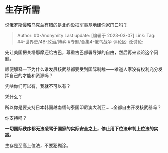 # 生存所需
[说俄罗斯侵略乌克兰有错的是北约没把军事基地建你家门口吗？](https://www.zhihu.com/question/522420736/answer/2925743816)

> Author: #0-Anonymity
> Last update: [编辑于 2023-03-07]
> Link:
> Tag: #4-世界史/4B-政治/博弈 #专题/合集4-俄乌战争
> 评论区:
> 泛讨论:

先让美国把关塔那摩还给古巴，尊重古巴部署导弹的自由，然后再来谈论这个问题。

顺便解释一下为什么谁发展核武器都要受到国际制裁——难道人家没有权利充分发挥自己的才能和资源吗？

凭啥你们可以有，我就不可以有？

凭什么？

所以你是要支持日本韩国越南缅甸泰国印尼澳大利亚……全都自由开发核武器吗？

你支持吗？

**一切国际秩序都无法凌驾于国家的实际安全之上，停止用下位法审判上位法的实践。**

生存是至高上位法，不要犯糊涂。
